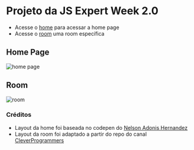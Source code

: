 # Projeto da JS Expert Week 2.0

- Acesse o [home](.public/pages/home/index.html) para acessar a home page
- Acesse o [room](.public/page/room/index.html) uma room específica

## Home Page

![home page](.public/prints/home.png)

## Room

![room](.public/prints/room.png)

### Créditos

- Layout da home foi baseada no codepen do [Nelson Adonis Hernandez](https://codepen.io/nelsonher019/pen/eYZBqOm)
- Layout da room foi adaptado a partir do repo do canal [CleverProgrammers](https://github.com/CleverProgrammers/nodejs-zoom-clone/blob/master/views/room.ejs)
